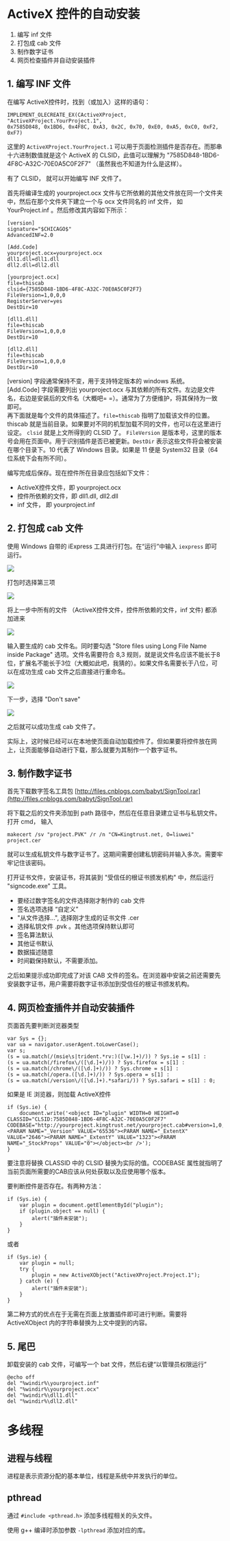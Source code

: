 #	ActiveX 控件的自动安装

1.	编写 inf 文件
2.	打包成 cab 文件
3.	制作数字证书
4.	网页检查插件并自动安装插件

##	1. 编写 INF 文件

在编写 ActiveX控件时，找到（或加入）这样的语句：

	IMPLEMENT_OLECREATE_EX(CActiveXProject, "ActiveXProject.YourProject.1",
	0x7585D848, 0x1BD6, 0x4F8C, 0xA3, 0x2C, 0x70, 0xE0, 0xA5, 0xC0, 0xF2, 0xF7)

这里的 `ActiveXProject.YourProject.1` 可以用于页面检测插件是否存在。而那串十六进制数值就是这个 ActiveX 的 CLSID，此值可以理解为 "7585D848-1BD6-4F8C-A32C-70E0A5C0F2F7" （虽然我也不知道为什么是这样）。

有了 CLSID， 就可以开始编写 INF 文件了。

首先将编译生成的 yourproject.ocx 文件与它所依赖的其他文件放在同一个文件夹中，然后在那个文件夹下建立一个与 ocx 文件同名的 inf 文件， 如 YourProject.inf 。然后修改其内容如下所示：

	[version]
	signature="$CHICAGO$"
	AdvancedINF=2.0
	
	[Add.Code]
	yourproject.ocx=yourproject.ocx
	dll1.dll=dll1.dll
	dll2.dll=dll2.dll
	
	[yourproject.ocx]
	file=thiscab    
	clsid={7585D848-1BD6-4F8C-A32C-70E0A5C0F2F7}
	FileVersion=1,0,0,0
	RegisterServer=yes
	DestDir=10
	
	[dll1.dll]
	file=thiscab
	FileVersion=1,0,0,0
	DestDir=10
	
	[dll2.dll]
	file=thiscab
	FileVersion=1,0,0,0
	DestDir=10

[version] 字段通常保持不变，用于支持特定版本的 windows 系统。  
[Add.Code] 字段需要列出 yourproject.ocx 与其依赖的所有文件。左边是文件名，右边是安装后的文件名（大概吧= =）。通常为了方便维护，将其保持为一致即可。  
再下面就是每个文件的具体描述了。`file=thiscab` 指明了加载该文件的位置。thiscab 就是当前目录。如果要对不同的机型加载不同的文件，也可以在这里进行设定。 `clsid` 就是上文所得到的 CLSID 了。 `FileVersion` 是版本号，这里的版本号会用在页面中。用于识别插件是否已被更新。`DestDir` 表示这些文件将会被安装在哪个目录下。10 代表了 Windows 目录。如果是 11 便是 System32 目录（64 位系统下会有所不同）。

编写完成后保存。现在控件所在目录应包括如下文件：

-	ActiveX控件文件，即 yourproject.ocx
-	控件所依赖的文件，即 dll1.dll, dll2.dll
-	inf 文件， 即 yourproject.inf

##	2.	打包成 cab 文件

使用 Windows 自带的 iExpress 工具进行打包。在“运行”中输入 `iexpress` 即可运行。

![](https://raw.github.com/wliu6v/KnowEasy/master/img/BrowsePlugin_01.png)


打包时选择第三项

![](https://raw.github.com/wliu6v/KnowEasy/master/img/BrowsePlugin_02.png)


将上一步中所有的文件 （ActiveX控件文件，控件所依赖的文件，inf 文件) 都添加进来

![](https://raw.github.com/wliu6v/KnowEasy/master/img/BrowsePlugin_03.png)

输入要生成的 cab 文件名。同时要勾选 "Store files using Long File Name inside Package" 选项。文件名需要符合 8,3 规则，就是说文件名应该不能长于8位，扩展名不能长于3位（大概如此吧，我猜的）。如果文件名需要长于八位，可以在成功生成 cab 文件之后直接进行重命名。

![](https://raw.github.com/wliu6v/KnowEasy/master/img/BrowsePlugin_04.png)

下一步，选择 "Don't save"

![](https://raw.github.com/wliu6v/KnowEasy/master/img/BrowsePlugin_05.png)

之后就可以成功生成 cab 文件了。

实际上，这时候已经可以在本地使页面自动加载控件了。但如果要将控件放在网上，让页面能够自动进行下载，那么就要为其制作一个数字证书。

##	3.	制作数字证书

首先下载数字签名工具包 [http://files.cnblogs.com/babyt/SignTool.rar](http://files.cnblogs.com/babyt/SignTool.rar)

将下载之后的文件夹添加到 path 路径中，然后在任意目录建立证书与私钥文件。打开 cmd， 输入

	makecert /sv "project.PVK" /r /n "CN=Kingtrust.net, O=liuwei" project.cer

就可以生成私钥文件与数字证书了。这期间需要创建私钥密码并输入多次。需要牢牢记住该密码。

打开证书文件，安装证书，将其装到 "受信任的根证书颁发机构" 中，然后运行 "signcode.exe" 工具。

-	要经过数字签名的文件选择刚才制作的 cab 文件
-	签名选项选择 “自定义”
-	"从文件选择...", 选择刚才生成的证书文件 .cer
-	选择私钥文件 .pvk 。其他选项保持默认即可
-	签名算法默认
-	其他证书默认
-	数据描述随意
-	时间戳保持默认，不需要添加。

之后如果提示成功即完成了对该 CAB 文件的签名。在浏览器中安装之前还需要先安装数字证书，用户需要将数字证书添加到受信任的根证书颁发机构。

##	4.	网页检查插件并自动安装插件

页面首先要判断浏览器类型

	var Sys = {};
	var ua = navigator.userAgent.toLowerCase();
	var s;
	(s = ua.match(/(msie\s|trident.*rv:)([\w.]+)/)) ? Sys.ie = s[1] :
	(s = ua.match(/firefox\/([\d.]+)/)) ? Sys.firefox = s[1] :
	(s = ua.match(/chrome\/([\d.]+)/)) ? Sys.chrome = s[1] :
	(s = ua.match(/opera.([\d.]+)/)) ? Sys.opera = s[1] :
	(s = ua.match(/version\/([\d.]+).*safari/)) ? Sys.safari = s[1] : 0;

如果是 IE 浏览器，则加载 ActiveX控件

	if (Sys.ie) {
		document.write('<object ID="plugin" WIDTH=0 HEIGHT=0 CLASSID="CLSID:7585D848-1BD6-4F8C-A32C-70E0A5C0F2F7" CODEBASE="http://yourproject.kingtrust.net/yourproject.cab#version=1,0,0,0"><PARAM NAME="_Version" VALUE="65536"><PARAM NAME="_ExtentX" VALUE="2646"><PARAM NAME="_ExtentY" VALUE="1323"><PARAM NAME="_StockProps" VALUE="0"></object><br />');
	} 

要注意将替换 CLASSID 中的 CLSID 替换为实际的值。CODEBASE 属性就指明了当前页面所需要的CAB应该从何处获取以及应使用哪个版本。

要判断控件是否存在。有两种方法：

	if (Sys.ie) {
		var plugin = document.getElementById("plugin");
		if (plugin.object == null) {
			alert("插件未安装");		
		}
	}

或者

	if (Sys.ie) {
		var plugin = null;
		try {
			plugin = new ActiveXObject("ActiveXProject.Project.1");
		} catch (e) {
			alert("插件未安装");
		}
	}

第二种方式的优点在于无需在页面上放置插件即可进行判断。需要将ActiveXObject 内的字符串替换为上文中提到的内容。



##	5.	尾巴

卸载安装的 cab 文件，可编写一个 bat 文件，然后右键“以管理员权限运行”

	@echo off
	del "%windir%\yourproject.inf"
	del "%windir%\yourproject.ocx"
	del "%windir%\dll1.dll"
	del "%windir%\dll2.dll"


#	多线程

##	进程与线程

进程是表示资源分配的基本单位，线程是系统中并发执行的单位。

##	pthread

通过 `#include <pthread.h>` 添加多线程相关的头文件。

使用 g++ 编译时添加参数 `-lpthread` 添加对应的库。



